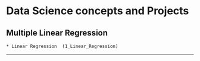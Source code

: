 # Data Science concepts and Projects
## Multiple Linear Regression
    * Linear Regression  (1_Linear_Regression)
---------------------------------------
